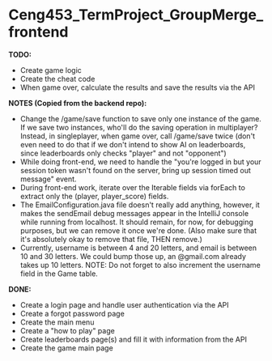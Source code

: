 # Ceng453_TermProject_GroupMerge_frontend

**TODO:**

* Create game logic
* Create the cheat code
* When game over, calculate the results and save the results via the API

**NOTES (Copied from the backend repo):**

* Change the /game/save function to save only one instance of the game. If we save two instances, who'll do the saving operation in multiplayer? Instead, in singleplayer, when game over, call /game/save twice (don't even need to do that if we don't intend to show AI on leaderboards, since leaderboards only checks "player" and not "opponent")
* While doing front-end, we need to handle the "you're logged in but your session token wasn't found on the server,
  bring up session timed out message" event.
* During front-end work, iterate over the Iterable fields via forEach to extract only the (player, player_score) fields.
* The EmailConfiguration.java file doesn't really add anything, however, it makes the sendEmail debug messages appear in
  the IntelliJ console while running from localhost. It should remain, for now, for debugging purposes, but we can
  remove it once we're done. (Also make sure that it's absolutely okay to remove that file, THEN remove.)
* Currently, username is between 4 and 20 letters, and email is between 10 and 30 letters. We could bump those up, an
  @gmail.com already takes up 10 letters. NOTE: Do not forget to also increment the username field in the Game table.

**DONE:**

* Create a login page and handle user authentication via the API
* Create a forgot password page
* Create the main menu
* Create a "how to play" page
* Create leaderboards page(s) and fill it with information from the API
* Create the game main page
